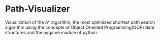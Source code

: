# Path-Visualizer
Visualization of the A* algorithm, the most optimized shortest path search algorithm using the concepts of Object Oriented Programming(OOP) data structures and the pygame module of python.
